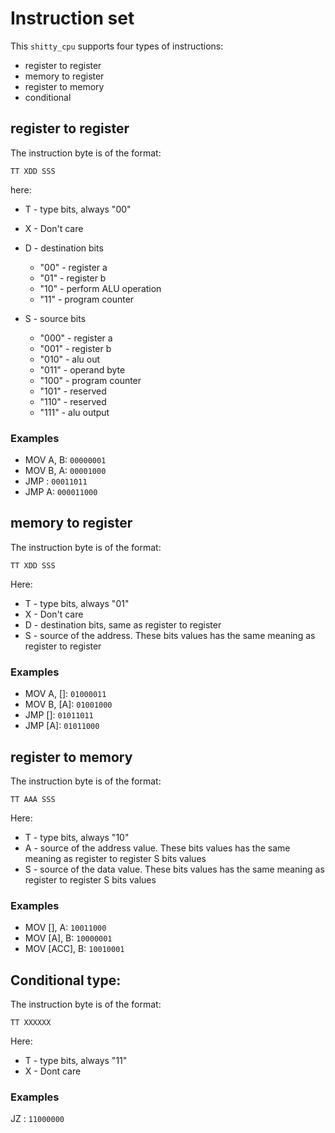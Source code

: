 # Instruction set

This `shitty_cpu` supports four types of instructions:
* register to register
* memory to register
* register to memory
* conditional

## register to register

The instruction byte is of the format:

```
TT XDD SSS
```
here:
* T - type bits, always "00"
* X - Don't care
* D - destination bits
    * "00" - register a
    * "01" - register b
    * "10" - perform ALU operation
    * "11" - program counter

* S - source bits
    * "000" - register a
    * "001" - register b
    * "010" - alu out
    * "011" - operand byte
    * "100" - program counter
    * "101" - reserved
    * "110" - reserved
    * "111" - alu output

### Examples
* MOV A, B: `00000001`
* MOV B, A: `00001000`
* JMP <op>: `00011011`
* JMP A: `000011000`



## memory to register

The instruction byte is of the format:

```
TT XDD SSS
```

Here:
* T - type bits, always "01"
* X - Don't care
* D - destination bits, same as register to register
* S - source of the address. These bits values has the same meaning as register to register

### Examples
* MOV A, [<op>]: `01000011`
* MOV B, [A]: `01001000`
* JMP [<op>]: `01011011`
* JMP [A]: `01011000`

## register to memory

The instruction byte is of the format:

```
TT AAA SSS
```

Here:
* T - type bits, always "10"
* A - source of the address value. These bits values has the same meaning as register to register S bits values
* S - source of the data value. These bits values has the same meaning as register to register S bits values

### Examples
* MOV [<op>], A: `10011000`
* MOV [A], B: `10000001`
* MOV [ACC], B: `10010001`

## Conditional type:

The instruction byte is of the format:

```
TT XXXXXX
```
Here:
* T - type bits, always "11"
* X - Dont care

### Examples
JZ <op>: `11000000`

